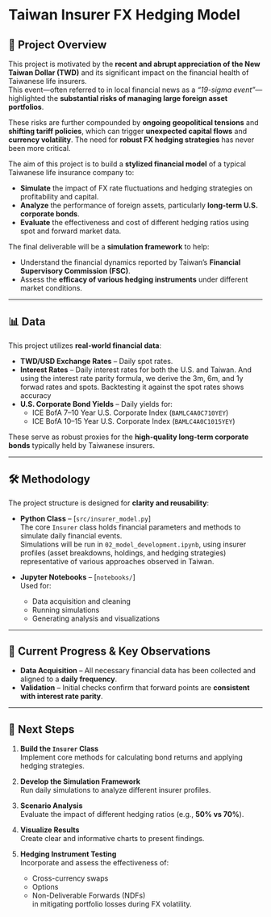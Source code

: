 # Taiwan Insurer FX Hedging Model

## 📌 Project Overview
This project is motivated by the **recent and abrupt appreciation of the New Taiwan Dollar (TWD)** and its significant impact on the financial health of Taiwanese life insurers.  
This event—often referred to in local financial news as a *“19-sigma event”*—highlighted the **substantial risks of managing large foreign asset portfolios**.

These risks are further compounded by **ongoing geopolitical tensions** and **shifting tariff policies**, which can trigger **unexpected capital flows** and **currency volatility**. The need for **robust FX hedging strategies** has never been more critical.

The aim of this project is to build a **stylized financial model** of a typical Taiwanese life insurance company to:
- **Simulate** the impact of FX rate fluctuations and hedging strategies on profitability and capital.
- **Analyze** the performance of foreign assets, particularly **long-term U.S. corporate bonds**.
- **Evaluate** the effectiveness and cost of different hedging ratios using spot and forward market data.

The final deliverable will be a **simulation framework** to help:
- Understand the financial dynamics reported by Taiwan’s **Financial Supervisory Commission (FSC)**.
- Assess the **efficacy of various hedging instruments** under different market conditions.

---

## 📊 Data
This project utilizes **real-world financial data**:

- **TWD/USD Exchange Rates** – Daily spot rates.  
- **Interest Rates** – Daily interest rates for both the U.S. and Taiwan. And using the interest rate parity formula, we derive the 3m, 6m, and 1y forwad rates and spots. Backtesting it against the spot rates shows accuracy
- **U.S. Corporate Bond Yields** – Daily yields for:
  - ICE BofA 7–10 Year U.S. Corporate Index (`BAMLC4A0C710YEY`)
  - ICE BofA 10–15 Year U.S. Corporate Index (`BAMLC4A0C1015YEY`)  



These serve as robust proxies for the **high-quality long-term corporate bonds** typically held by Taiwanese insurers.

---

## 🛠 Methodology
The project structure is designed for **clarity and reusability**:

- **Python Class** – [`src/insurer_model.py`]  
  The core `Insurer` class holds financial parameters and methods to simulate daily financial events.  
  Simulations will be run in `02_model_development.ipynb`, using insurer profiles (asset breakdowns, holdings, and hedging strategies) representative of various approaches observed in Taiwan.

- **Jupyter Notebooks** – [`notebooks/`]  
  Used for:
  - Data acquisition and cleaning
  - Running simulations
  - Generating analysis and visualizations

---

## 📌 Current Progress & Key Observations
- **Data Acquisition** – All necessary financial data has been collected and aligned to a **daily frequency**.
- **Validation** – Initial checks confirm that forward points are **consistent with interest rate parity**.

---

## 🚀 Next Steps
1. **Build the `Insurer` Class**  
   Implement core methods for calculating bond returns and applying hedging strategies.

2. **Develop the Simulation Framework**  
   Run daily simulations to analyze different insurer profiles.

3. **Scenario Analysis**  
   Evaluate the impact of different hedging ratios (e.g., **50% vs 70%**).

4. **Visualize Results**  
   Create clear and informative charts to present findings.

5. **Hedging Instrument Testing**  
   Incorporate and assess the effectiveness of:
   - Cross-currency swaps
   - Options
   - Non-Deliverable Forwards (NDFs)  
   in mitigating portfolio losses during FX volatility.